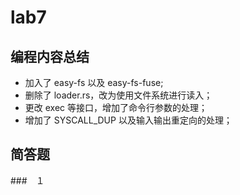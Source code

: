 # lab7

## 编程内容总结

* 加入了 easy-fs 以及 easy-fs-fuse;
* 删除了 loader.rs，改为使用文件系统进行读入；
* 更改 exec 等接口，增加了命令行参数的处理；
* 增加了 SYSCALL_DUP 以及输入输出重定向的处理；

## 简答题

###　１